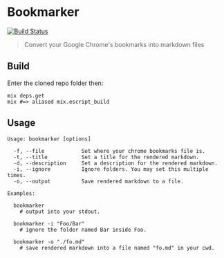# Bookmarker

[![Build Status](https://travis-ci.org/lubien/bookmarker.svg?branch=master)](https://travis-ci.org/lubien/bookmarker)

> Convert your Google Chrome's bookmarks into markdown files

## Build

Enter the cloned repo folder then:

```
mix deps.get
mix #=> aliased mix.escript_build
```

## Usage

```
Usage: bookmarker [options]

  -f, --file            Set where your chrome bookmarks file is.
  -t, --title           Set a title for the rendered markdown.
  -d, --description     Set a description for the rendered markdown.
  -i, --ignore          Ignore folders. You may set this multiple times.
  -o, --output          Save rendered markdown to a file.

Examples:

  bookmarker
    # output into your stdout.

  bookmarker -i "Foo/Bar"
    # ignore the folder named Bar inside Foo.

  bookmarker -o "./fo.md"
    # save rendered markdown into a file named "fo.md" in your cwd.
```

